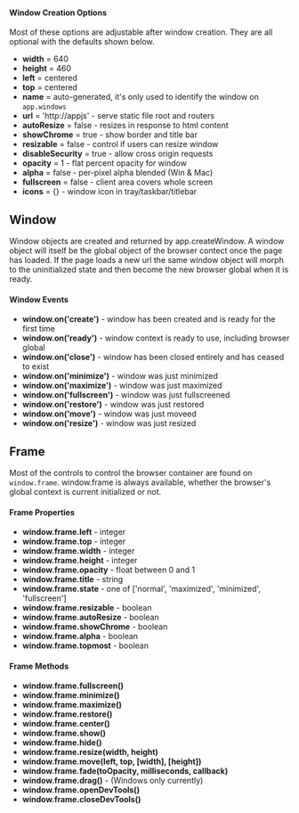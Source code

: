 #### Window Creation Options
Most of these options are adjustable after window creation. They are all optional with the defaults shown below.

* __width__           = 640
* __height__          = 460
* __left__            = centered
* __top__             = centered
* __name__            = auto-generated, it's only used to identify the window on `app.windows`
* __url__             = 'http://appjs' - serve static file root and routers
* __autoResize__      = false - resizes in response to html content
* __showChrome__      = true - show border and title bar
* __resizable__       = false - control if users can resize window
* __disableSecurity__ = true - allow cross origin requests
* __opacity__         = 1 - flat percent opacity for window
* __alpha__           = false - per-pixel alpha blended (Win & Mac)
* __fullscreen__      = false - client area covers whole screen
* __icons__           = {} - window icon in tray/taskbar/titlebar

## Window

Window objects are created and returned by app.createWindow. A window object will itself be the global object of the browser contect once the page has loaded. If the page loads a new url the same window object will morph to the uninitialized state and then become the new browser global when it is ready.

#### Window Events

* __window.on('create')__ - window has been created and is ready for the first time
* __window.on('ready')__ - window context is ready to use, including browser global
* __window.on('close')__ - window has been closed entirely and has ceased to exist
* __window.on('minimize')__ - window was just minimized
* __window.on('maximize')__ - window was just maximized
* __window.on('fullscreen')__ - window was just fullscreened
* __window.on('restore')__ - window was just restored
* __window.on('move')__ - window was just moveed
* __window.on('resize')__ - window was just resized

## Frame

Most of the controls to control the browser container are found on `window.frame`. window.frame is always available, whether the browser's global context is current initialized or not.

#### Frame Properties

* __window.frame.left__ - integer
* __window.frame.top__ - integer
* __window.frame.width__ - integer
* __window.frame.height__ - integer
* __window.frame.opacity__ - float between 0 and 1
* __window.frame.title__ - string
* __window.frame.state__ - one of ['normal', 'maximized', 'minimized', 'fullscreen']
* __window.frame.resizable__ - boolean
* __window.frame.autoResize__ - boolean
* __window.frame.showChrome__ - boolean
* __window.frame.alpha__ - boolean
* __window.frame.topmost__ - boolean

#### Frame Methods

* __window.frame.fullscreen()__
* __window.frame.minimize()__
* __window.frame.maximize()__
* __window.frame.restore()__
* __window.frame.center()__
* __window.frame.show()__
* __window.frame.hide()__
* __window.frame.resize(width, height)__
* __window.frame.move(left, top, [width], [height])__
* __window.frame.fade(toOpacity, milliseconds, callback)__
* __window.frame.drag()__ - (Windows only currently)
* __window.frame.openDevTools()__
* __window.frame.closeDevTools()__
